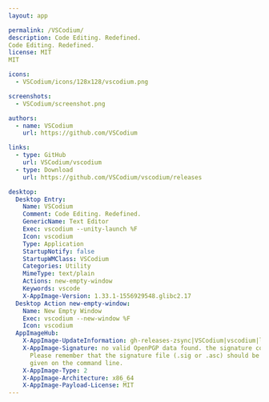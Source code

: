```yaml
---
layout: app

permalink: /VSCodium/
description: Code Editing. Redefined.
Code Editing. Redefined.
license: MIT
MIT

icons:
  - VSCodium/icons/128x128/vscodium.png

screenshots:
  - VSCodium/screenshot.png

authors:
  - name: VSCodium
    url: https://github.com/VSCodium

links:
  - type: GitHub
    url: VSCodium/vscodium
  - type: Download
    url: https://github.com/VSCodium/vscodium/releases

desktop:
  Desktop Entry:
    Name: VSCodium
    Comment: Code Editing. Redefined.
    GenericName: Text Editor
    Exec: vscodium --unity-launch %F
    Icon: vscodium
    Type: Application
    StartupNotify: false
    StartupWMClass: VSCodium
    Categories: Utility
    MimeType: text/plain
    Actions: new-empty-window
    Keywords: vscode
    X-AppImage-Version: 1.33.1-1556929548.glibc2.17
  Desktop Action new-empty-window:
    Name: New Empty Window
    Exec: vscodium --new-window %F
    Icon: vscodium
  AppImageHub:
    X-AppImage-UpdateInformation: gh-releases-zsync|VSCodium|vscodium|latest|*.AppImage.zsync
    X-AppImage-Signature: no valid OpenPGP data found. the signature could not be verified.
      Please remember that the signature file (.sig or .asc) should be the first file
      given on the command line.
    X-AppImage-Type: 2
    X-AppImage-Architecture: x86_64
    X-AppImage-Payload-License: MIT
---
```

